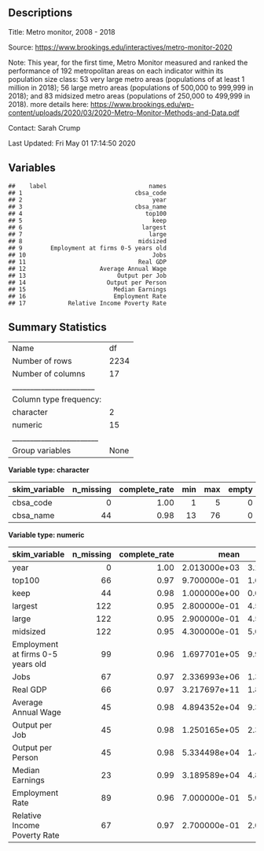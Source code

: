 Descriptions
------------

Title: Metro monitor, 2008 - 2018

Source:
<a href="https://www.brookings.edu/interactives/metro-monitor-2020" class="uri">https://www.brookings.edu/interactives/metro-monitor-2020</a>

Note: This year, for the first time, Metro Monitor measured and ranked
the performance of 192 metropolitan areas on each indicator within its
population size class: 53 very large metro areas (populations of at
least 1 million in 2018); 56 large metro areas (populations of 500,000
to 999,999 in 2018); and 83 midsized metro areas (populations of 250,000
to 499,999 in 2018). more details here:
<a href="https://www.brookings.edu/wp-content/uploads/2020/03/2020-Metro-Monitor-Methods-and-Data.pdf" class="uri">https://www.brookings.edu/wp-content/uploads/2020/03/2020-Metro-Monitor-Methods-and-Data.pdf</a>

Contact: Sarah Crump

Last Updated: Fri May 01 17:14:50 2020

Variables
---------

    ##    label                             names
    ## 1                                cbsa_code
    ## 2                                     year
    ## 3                                cbsa_name
    ## 4                                   top100
    ## 5                                     keep
    ## 6                                  largest
    ## 7                                    large
    ## 8                                 midsized
    ## 9        Employment at firms 0-5 years old
    ## 10                                    Jobs
    ## 11                                Real GDP
    ## 12                     Average Annual Wage
    ## 13                          Output per Job
    ## 14                       Output per Person
    ## 15                         Median Earnings
    ## 16                         Employment Rate
    ## 17            Relative Income Poverty Rate

Summary Statistics
------------------

|                                                  |      |
|:-------------------------------------------------|:-----|
| Name                                             | df   |
| Number of rows                                   | 2234 |
| Number of columns                                | 17   |
| \_\_\_\_\_\_\_\_\_\_\_\_\_\_\_\_\_\_\_\_\_\_\_   |      |
| Column type frequency:                           |      |
| character                                        | 2    |
| numeric                                          | 15   |
| \_\_\_\_\_\_\_\_\_\_\_\_\_\_\_\_\_\_\_\_\_\_\_\_ |      |
| Group variables                                  | None |

**Variable type: character**

| skim\_variable |  n\_missing|  complete\_rate|  min|  max|  empty|  n\_unique|  whitespace|
|:---------------|-----------:|---------------:|----:|----:|------:|----------:|-----------:|
| cbsa\_code     |           0|            1.00|    1|    5|      0|        201|           0|
| cbsa\_name     |          44|            0.98|   13|   76|      0|        197|           0|

**Variable type: numeric**

| skim\_variable                    |  n\_missing|  complete\_rate|          mean|            sd|        p0|           p25|           p50|           p75|          p100| hist  |
|:----------------------------------|-----------:|---------------:|-------------:|-------------:|---------:|-------------:|-------------:|-------------:|-------------:|:------|
| year                              |           0|            1.00|  2.013000e+03|  3.160000e+00|   2007.00|  2.010000e+03|  2.013000e+03|  2.016000e+03|  2.018000e+03| ▆▅▅▅▇ |
| top100                            |          66|            0.97|  9.700000e-01|  1.600000e-01|      0.00|  1.000000e+00|  1.000000e+00|  1.000000e+00|  1.000000e+00| ▁▁▁▁▇ |
| keep                              |          44|            0.98|  1.000000e+00|  0.000000e+00|      1.00|  1.000000e+00|  1.000000e+00|  1.000000e+00|  1.000000e+00| ▁▁▇▁▁ |
| largest                           |         122|            0.95|  2.800000e-01|  4.500000e-01|      0.00|  0.000000e+00|  0.000000e+00|  1.000000e+00|  1.000000e+00| ▇▁▁▁▃ |
| large                             |         122|            0.95|  2.900000e-01|  4.500000e-01|      0.00|  0.000000e+00|  0.000000e+00|  1.000000e+00|  1.000000e+00| ▇▁▁▁▃ |
| midsized                          |         122|            0.95|  4.300000e-01|  5.000000e-01|      0.00|  0.000000e+00|  0.000000e+00|  1.000000e+00|  1.000000e+00| ▇▁▁▁▆ |
| Employment at firms 0-5 years old |          99|            0.96|  1.697701e+05|  9.939780e+05|   5809.00|  1.338100e+04|  2.275700e+04|  5.295250e+04|  1.257763e+07| ▇▁▁▁▁ |
| Jobs                              |          67|            0.97|  2.336993e+06|  1.375028e+07|  67995.22|  1.482374e+05|  2.385609e+05|  5.744420e+05|  1.512215e+08| ▇▁▁▁▁ |
| Real GDP                          |          66|            0.97|  3.217697e+11|  1.867652e+12|      0.00|  1.679221e+10|  2.767215e+10|  7.583337e+10|  2.010000e+13| ▇▁▁▁▁ |
| Average Annual Wage               |          45|            0.98|  4.894352e+04|  9.388950e+03|  32355.90|  4.348363e+04|  4.713948e+04|  5.202700e+04|  1.333023e+05| ▇▂▁▁▁ |
| Output per Job                    |          45|            0.98|  1.250165e+05|  2.373605e+04|  75906.88|  1.104321e+05|  1.210043e+05|  1.339354e+05|  2.983564e+05| ▇▇▁▁▁ |
| Output per Person                 |          45|            0.98|  5.334498e+04|  1.430236e+04|  22478.38|  4.511831e+04|  5.137086e+04|  5.997035e+04|  1.664393e+05| ▇▇▁▁▁ |
| Median Earnings                   |          23|            0.99|  3.189589e+04|  4.895250e+03|  17533.77|  2.888955e+04|  3.147040e+04|  3.403366e+04|  5.835438e+04| ▁▇▃▁▁ |
| Employment Rate                   |          89|            0.96|  7.000000e-01|  5.000000e-02|      0.55|  6.700000e-01|  7.000000e-01|  7.300000e-01|  8.500000e-01| ▁▃▇▅▁ |
| Relative Income Poverty Rate      |          67|            0.97|  2.700000e-01|  2.000000e-02|      0.19|  2.500000e-01|  2.700000e-01|  2.800000e-01|  3.700000e-01| ▁▆▇▁▁ |

